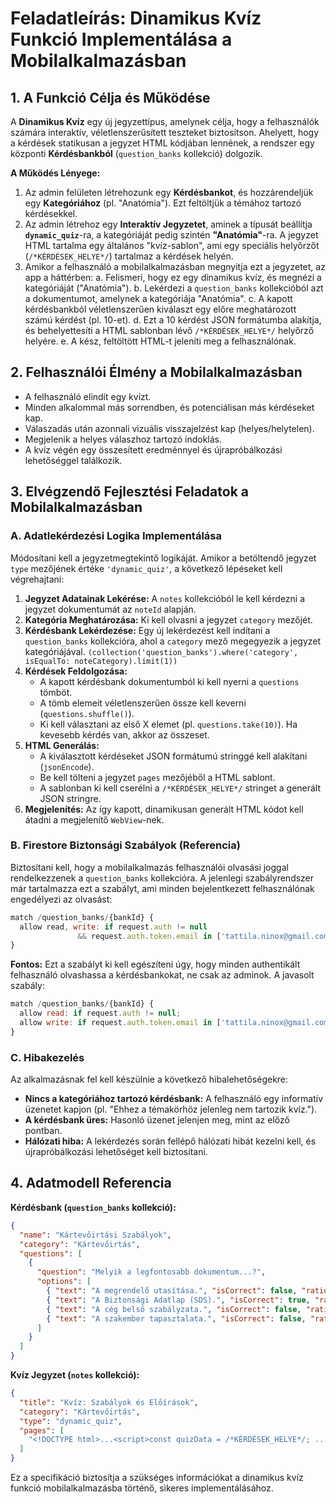 # Feladatleírás: Dinamikus Kvíz Funkció Implementálása a Mobilalkalmazásban

## 1. A Funkció Célja és Működése

A **Dinamikus Kvíz** egy új jegyzettípus, amelynek célja, hogy a felhasználók számára interaktív, véletlenszerűsített teszteket biztosítson. Ahelyett, hogy a kérdések statikusan a jegyzet HTML kódjában lennének, a rendszer egy központi **Kérdésbankból** (`question_banks` kollekció) dolgozik.

**A Működés Lényege:**
1.  Az admin felületen létrehozunk egy **Kérdésbankot**, és hozzárendeljük egy **Kategóriához** (pl. "Anatómia"). Ezt feltöltjük a témához tartozó kérdésekkel.
2.  Az admin létrehoz egy **Interaktív Jegyzetet**, aminek a típusát beállítja **`dynamic_quiz`**-ra, a kategóriáját pedig szintén **"Anatómia"**-ra. A jegyzet HTML tartalma egy általános "kvíz-sablon", ami egy speciális helyőrzőt (`/*KÉRDÉSEK_HELYE*/`) tartalmaz a kérdések helyén.
3.  Amikor a felhasználó a mobilalkalmazásban megnyitja ezt a jegyzetet, az app a háttérben:
    a. Felismeri, hogy ez egy dinamikus kvíz, és megnézi a kategóriáját ("Anatómia").
    b. Lekérdezi a `question_banks` kollekcióból azt a dokumentumot, amelynek a kategóriája "Anatómia".
    c. A kapott kérdésbankból véletlenszerűen kiválaszt egy előre meghatározott számú kérdést (pl. 10-et).
    d. Ezt a 10 kérdést JSON formátumba alakítja, és behelyettesíti a HTML sablonban lévő `/*KÉRDÉSEK_HELYE*/` helyőrző helyére.
    e. A kész, feltöltött HTML-t jeleníti meg a felhasználónak.

## 2. Felhasználói Élmény a Mobilalkalmazásban

*   A felhasználó elindít egy kvízt.
*   Minden alkalommal más sorrendben, és potenciálisan más kérdéseket kap.
*   Válaszadás után azonnali vizuális visszajelzést kap (helyes/helytelen).
*   Megjelenik a helyes válaszhoz tartozó indoklás.
*   A kvíz végén egy összesített eredménnyel és újrapróbálkozási lehetőséggel találkozik.

## 3. Elvégzendő Fejlesztési Feladatok a Mobilalkalmazásban

### A. Adatlekérdezési Logika Implementálása

Módosítani kell a jegyzetmegtekintő logikáját. Amikor a betöltendő jegyzet `type` mezőjének értéke `'dynamic_quiz'`, a következő lépéseket kell végrehajtani:

1.  **Jegyzet Adatainak Lekérése:** A `notes` kollekcióból le kell kérdezni a jegyzet dokumentumát az `noteId` alapján.
2.  **Kategória Meghatározása:** Ki kell olvasni a jegyzet `category` mezőjét.
3.  **Kérdésbank Lekérdezése:** Egy új lekérdezést kell indítani a `question_banks` kollekcióra, ahol a `category` mező megegyezik a jegyzet kategóriájával. `(collection('question_banks').where('category', isEqualTo: noteCategory).limit(1))`
4.  **Kérdések Feldolgozása:**
    *   A kapott kérdésbank dokumentumból ki kell nyerni a `questions` tömböt.
    *   A tömb elemeit véletlenszerűen össze kell keverni (`questions.shuffle()`).
    *   Ki kell választani az első X elemet (pl. `questions.take(10)`). Ha kevesebb kérdés van, akkor az összeset.
5.  **HTML Generálás:**
    *   A kiválasztott kérdéseket JSON formátumú stringgé kell alakítani (`jsonEncode`).
    *   Be kell tölteni a jegyzet `pages` mezőjéből a HTML sablont.
    *   A sablonban ki kell cserélni a `/*KÉRDÉSEK_HELYE*/` stringet a generált JSON stringre.
6.  **Megjelenítés:** Az így kapott, dinamikusan generált HTML kódot kell átadni a megjelenítő `WebView`-nek.

### B. Firestore Biztonsági Szabályok (Referencia)

Biztosítani kell, hogy a mobilalkalmazás felhasználói olvasási joggal rendelkezzenek a `question_banks` kollekcióra. A jelenlegi szabályrendszer már tartalmazza ezt a szabályt, ami minden bejelentkezett felhasználónak engedélyezi az olvasást:

```javascript
match /question_banks/{bankId} {
  allow read, write: if request.auth != null
               && request.auth.token.email in ['tattila.ninox@gmail.com', 'tolgyesi.attila@univerz.eu'];
}
```
**Fontos:** Ezt a szabályt ki kell egészíteni úgy, hogy minden authentikált felhasználó olvashassa a kérdésbankokat, ne csak az adminok. A javasolt szabály:
```javascript
match /question_banks/{bankId} {
  allow read: if request.auth != null;
  allow write: if request.auth.token.email in ['tattila.ninox@gmail.com', 'tolgyesi.attila@univerz.eu'];
}
```

### C. Hibakezelés

Az alkalmazásnak fel kell készülnie a következő hibalehetőségekre:

*   **Nincs a kategóriához tartozó kérdésbank:** A felhasználó egy informatív üzenetet kapjon (pl. "Ehhez a témakörhöz jelenleg nem tartozik kvíz.").
*   **A kérdésbank üres:** Hasonló üzenet jelenjen meg, mint az előző pontban.
*   **Hálózati hiba:** A lekérdezés során fellépő hálózati hibát kezelni kell, és újrapróbálkozási lehetőséget kell biztosítani.

## 4. Adatmodell Referencia

**Kérdésbank (`question_banks` kollekció):**
```json
{
  "name": "Kártevőirtási Szabályok",
  "category": "Kártevőirtás",
  "questions": [
    {
      "question": "Melyik a legfontosabb dokumentum...?",
      "options": [
        { "text": "A megrendelő utasítása.", "isCorrect": false, "rationale": "A biztonsági előírásokat jogi szabályok határozzák meg." },
        { "text": "A Biztonsági Adatlap (SDS).", "isCorrect": true, "rationale": "A 8-as pontja tartalmazza a kötelező védőfelszerelést." },
        { "text": "A cég belső szabályzata.", "isCorrect": false, "rationale": "A belső szabályzatnak is egy magasabb rendű dokumentumon kell alapulnia." },
        { "text": "A szakember tapasztalata.", "isCorrect": false, "rationale": "A tapasztalat fontos, de a jogszabály konkrét dokumentumra hivatkozik." }
      ]
    }
  ]
}
```

**Kvíz Jegyzet (`notes` kollekció):**
```json
{
  "title": "Kvíz: Szabályok és Előírások",
  "category": "Kártevőirtás",
  "type": "dynamic_quiz",
  "pages": [
    "<!DOCTYPE html>...<script>const quizData = /*KÉRDÉSEK_HELYE*/; ...</script></html>"
  ]
}
```

Ez a specifikáció biztosítja a szükséges információkat a dinamikus kvíz funkció mobilalkalmazásba történő, sikeres implementálásához. 